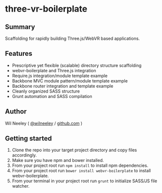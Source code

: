 # three-vr-boilerplate

## Summary

Scaffolding for rapidly building Three.js/WebVR based applications.

## Features

* Prescriptive yet flexible (scalable) directory structure scaffolding
* webvr-boilerplate and Three.js integration
* Require.js integration/module template example
* Backbone MVC module pattern/module template example
* Backbone router integration and template example
* Cleanly organized SASS structure
* Grunt automation and SASS compilation

## Author

Wil Neeley ( [@wilneeley](http://twitter.com/wilneeley) / [github.com](https://github.com/Xaxis) )

## Getting started

1. Clone the repo into your target project directory and copy files accordingly.
2. Make sure you have npm and bower installed.
3. From your project root run `npm install` to install npm dependencies.
4. From your project root run `bower install webvr-boilerplate` to install webvr-boilerplate.
5. From your terminal in your project root run `grunt` to initialize SASS/JS file watcher.
